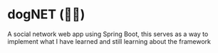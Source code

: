 # dogNET (🐶🌐)
A social network web app using Spring Boot, this serves as a way to implement what I have learned and still learning about the framework
